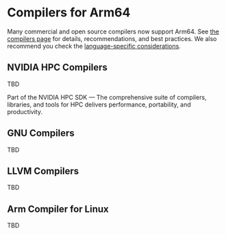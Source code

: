 # Compilers for Arm64

Many commercial and open source compilers now support Arm64.  See [the compilers page](compilers.md) for details, recommendations, and best practices.  We also recommend you check the [language-specific considerations](../languages/languages.md#language-specific-considerations).

## NVIDIA HPC Compilers

TBD

Part of the NVIDIA HPC SDK — The comprehensive suite of compilers, libraries, and tools for HPC delivers performance, portability, and productivity.

## GNU Compilers

TBD

## LLVM Compilers

TBD

## Arm Compiler for Linux

TBD



